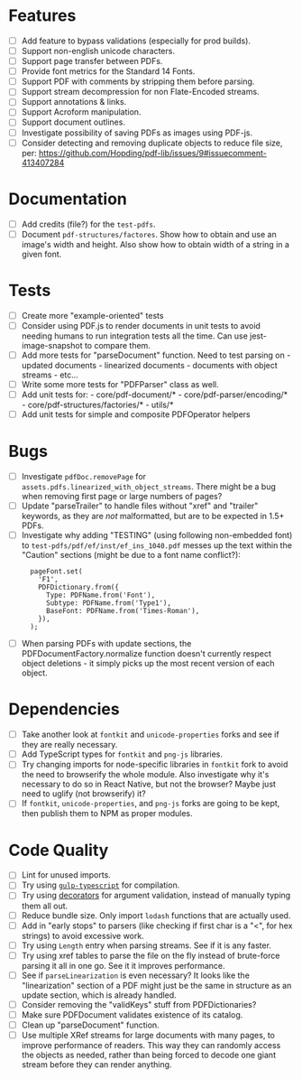 # Features
- [ ] Add feature to bypass validations (especially for prod builds).
- [ ] Support non-english unicode characters.
- [ ] Support page transfer between PDFs.
- [ ] Provide font metrics for the Standard 14 Fonts.
- [ ] Support PDF with comments by stripping them before parsing.
- [ ] Support stream decompression for non Flate-Encoded streams.
- [ ] Support annotations & links.
- [ ] Support Acroform manipulation.
- [ ] Support document outlines.
- [ ] Investigate possibility of saving PDFs as images using PDF-js.
- [ ] Consider detecting and removing duplicate objects to reduce file size,
      per: https://github.com/Hopding/pdf-lib/issues/9#issuecomment-413407284

# Documentation
- [ ] Add credits (file?) for the `test-pdfs`.
- [ ] Document `pdf-structures/factores`. Show how to obtain and use an image's
    width and height. Also show how to obtain width of a string in a given font.

# Tests
- [ ] Create more "example-oriented" tests
- [ ] Consider using PDF.js to render documents in unit tests to avoid needing
    humans to run integration tests all the time. Can use jest-image-snapshot to
    compare them.
- [ ] Add more tests for "parseDocument" function. Need to test parsing on
      - updated documents
      - linearized documents
      - documents with object streams
      - etc...
- [ ] Write some more tests for "PDFParser" class as well.
- [ ] Add unit tests for:
      - core/pdf-document/*
      - core/pdf-parser/encoding/*
      - core/pdf-structures/factories/*
      - utils/*
- [ ] Add unit tests for simple and composite PDFOperator helpers

# Bugs
- [ ] Investigate `pdfDoc.removePage` for `assets.pdfs.linearized_with_object_streams`.
    There might be a bug when removing first page or large numbers of pages?
- [ ] Update "parseTrailer" to handle files without "xref" and "trailer" keywords,
    as they are _not_ malformatted, but are to be expected in 1.5+ PDFs.
- [ ] Investigate why adding "TESTING" (using following non-embedded font) to
    `test-pdfs/pdf/ef/inst/ef_ins_1040.pdf` messes up the text within the
    "Caution" sections (might be due to a font name conflict?):
    ```
      pageFont.set(
        'F1',
        PDFDictionary.from({
          Type: PDFName.from('Font'),
          Subtype: PDFName.from('Type1'),
          BaseFont: PDFName.from('Times-Roman'),
        }),
      );
    ```
- [ ] When parsing PDFs with update sections, the PDFDocumentFactory.normalize
    function doesn't currently respect object deletions - it simply picks up the
    most recent version of each object.

# Dependencies
- [ ] Take another look at `fontkit` and `unicode-properties` forks and see if
    they are really necessary.
- [ ] Add TypeScript types for `fontkit` and `png-js` libraries.
- [ ] Try changing imports for node-specific libraries in `fontkit` fork to avoid
    the need to browserify the whole module. Also investigate why it's necessary
    to do so in React Native, but not the browser? Maybe just need to uglify
    (not browserify) it?
- [ ] If `fontkit`, `unicode-properties`, and `png-js` forks are going to be kept,
    then publish them to NPM as proper modules.

# Code Quality
- [ ] Lint for unused imports.
- [ ] Try using [`gulp-typescript`](https://github.com/ivogabe/gulp-typescript)
    for compilation.
- [ ] Try using [decorators](http://www.typescriptlang.org/docs/handbook/decorators.html)
    for argument validation, instead of manually typing them all out.
- [ ] Reduce bundle size. Only import `lodash` functions that are actually used.
- [ ] Add in "early stops" to parsers (like checking if first char is a "<", for
    hex strings) to avoid excessive work.
- [ ] Try using `Length` entry when parsing streams. See if it is any faster.
- [ ] Try using xref tables to parse the file on the fly instead of brute-force
    parsing it all in one go. See it it improves performance.
- [ ] See if `parseLinearization` is even necessary? It looks like the
    "linearization" section of a PDF might just be the same in structure as an
     update section, which is already handled.
- [ ] Consider removing the "validKeys" stuff from PDFDictionaries?
- [ ] Make sure PDFDocument validates existence of its catalog.
- [ ] Clean up "parseDocument" function.
- [ ] Use multiple XRef streams for large documents with many pages, to improve
      performance of readers. This way they can randomly access the objects as
      needed, rather than being forced to decode one giant stream before they
      can render anything.
